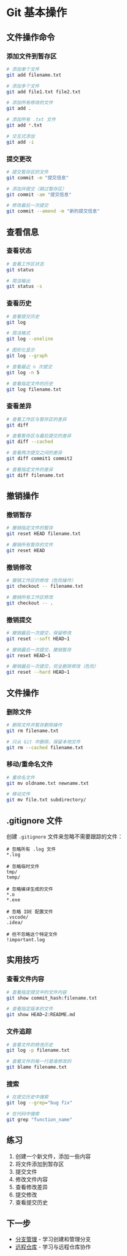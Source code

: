 # Git 基本操作

## 文件操作命令

### 添加文件到暂存区

```bash
# 添加单个文件
git add filename.txt

# 添加多个文件
git add file1.txt file2.txt

# 添加所有修改的文件
git add .

# 添加所有 .txt 文件
git add *.txt

# 交互式添加
git add -i
```

### 提交更改

```bash
# 提交暂存区的文件
git commit -m "提交信息"

# 添加并提交（跳过暂存区）
git commit -am "提交信息"

# 修改最后一次提交
git commit --amend -m "新的提交信息"
```

## 查看信息

### 查看状态

```bash
# 查看工作区状态
git status

# 简洁输出
git status -s
```

### 查看历史

```bash
# 查看提交历史
git log

# 简洁格式
git log --oneline

# 图形化显示
git log --graph

# 查看最近 n 次提交
git log -n 5

# 查看指定文件的历史
git log filename.txt
```

### 查看差异

```bash
# 查看工作区与暂存区的差异
git diff

# 查看暂存区与最后提交的差异
git diff --cached

# 查看两次提交之间的差异
git diff commit1 commit2

# 查看指定文件的差异
git diff filename.txt
```

## 撤销操作

### 撤销暂存

```bash
# 撤销指定文件的暂存
git reset HEAD filename.txt

# 撤销所有暂存的文件
git reset HEAD
```

### 撤销修改

```bash
# 撤销工作区的修改（危险操作）
git checkout -- filename.txt

# 撤销所有工作区修改
git checkout -- .
```

### 撤销提交

```bash
# 撤销最后一次提交，保留修改
git reset --soft HEAD~1

# 撤销最后一次提交，撤销暂存
git reset HEAD~1

# 撤销最后一次提交，完全删除修改（危险）
git reset --hard HEAD~1
```

## 文件操作

### 删除文件

```bash
# 删除文件并暂存删除操作
git rm filename.txt

# 只从 Git 中删除，保留本地文件
git rm --cached filename.txt
```

### 移动/重命名文件

```bash
# 重命名文件
git mv oldname.txt newname.txt

# 移动文件
git mv file.txt subdirectory/
```

## .gitignore 文件

创建 `.gitignore` 文件来忽略不需要跟踪的文件：

```gitignore
# 忽略所有 .log 文件
*.log

# 忽略临时文件
tmp/
temp/

# 忽略编译生成的文件
*.o
*.exe

# 忽略 IDE 配置文件
.vscode/
.idea/

# 但不忽略这个特定文件
!important.log
```

## 实用技巧

### 查看文件内容

```bash
# 查看指定提交中的文件内容
git show commit_hash:filename.txt

# 查看指定版本的文件
git show HEAD~2:README.md
```

### 文件追踪

```bash
# 查看文件的修改历史
git log -p filename.txt

# 查看文件的每一行是谁修改的
git blame filename.txt
```

### 搜索

```bash
# 在提交历史中搜索
git log --grep="bug fix"

# 在代码中搜索
git grep "function_name"
```

## 练习

1. 创建一个新文件，添加一些内容
2. 将文件添加到暂存区
3. 提交文件
4. 修改文件内容
5. 查看修改差异
6. 提交修改
7. 查看提交历史

## 下一步

- [分支管理](03-branching.md) - 学习创建和管理分支
- [远程仓库](04-remote-repos.md) - 学习与远程仓库协作
